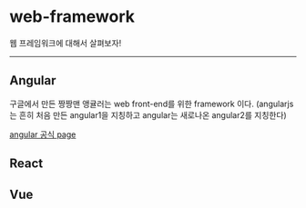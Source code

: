 # web-framework
웹 프레임워크에 대해서 살펴보자!

* * *

## Angular

구글에서 만든 짱짱맨 앵귤러는 web front-end를 위한 framework 이다.
(angularjs는 흔히 처음 만든 angular1을 지칭하고 angular는 새로나온 angular2를 지칭한다)

[angular 공식 page](https://angular.io)


## React

## Vue